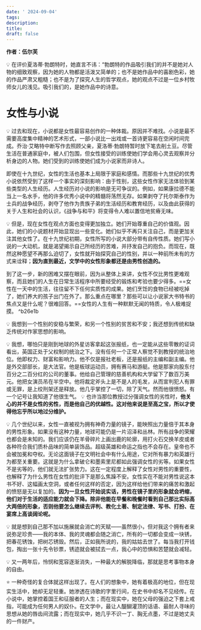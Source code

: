 ```yaml
---
date: ' 2024-09-04'
tags: 
description: 
title: 
draft: false
---
```

 **作者：伍尔芙**
 
 💡 在评价夏洛蒂·勃朗特时，她直言不讳：“勃朗特的作品吸引我们的并不是她对人物的细致观察，因为她的人物都是活泼又简单的；也不是她作品中的喜剧色彩，她的作品严肃又粗糙；也不是为了探究人生的哲学观点，她的观点不过是一位乡村牧师女儿的浅见。吸引我们的，是她作品中的诗意。



# 女性与小说

💡 过去和现在，小说都是女性最容易创作的一种体裁。原因并不难找。小说是最不需要高度集中精神的艺术形式，一部小说比一出戏或一首诗更容易在空闲时间完成。乔治·艾略特中断写作去照顾父亲，夏洛蒂·勃朗特暂时放下笔去削土豆。尽管生活在普通家庭中，被人们包围，但女性接受的训练使她们学会用心灵去观察并分析身边的人物。她们受到的训练使她们成为小说家而非诗人。

即使在十九世纪，女性的生活也基本上局限于家庭和感情。而那些十九世纪的优秀小说依然受到了这样一个事实的深刻影响：由于性别，这些女性作家无法体验到某些类型的人生经历。人生经历对小说的影响是无可争议的。例如，如果康拉德不能当上一名水手，他的许多优秀小说中的精髓将荡然无存。如果剥夺了托尔斯泰作为士兵的战争经历，剥夺了他作为贵族子弟的生活经历和教育经历，以及由此获得的关于人生和社会的认识，《战争与和平》将变得令人难以置信地贫瘠无味。



💡 但是，现在女性在观点方面也变得更加独立。她们开始尊重自己的价值观。因此，她们的小说题材开始显现出一些变化。她们似乎不再只关注自己，而是更加关注其他女性了。在十九世纪初期，女性所写的小说大部分带有自传性质。她们写小说的一大动机，就是渴望揭示自己所经历的苦难，并抒发自己的抱负。而现在，既然这种愿望不再那么迫切了，女性就开始探究自己的性别，并以一种前所未有的方式来诠释；**因为直到最近，文学中的女性形象都还是由男性创造的。**


到了这一步，新的困难又摆在眼前，因为从整体上来讲，女性不仅比男性更难观察，而且她们的人生在日常生活程序中所要经受的锻炼和考验也要少得多。==女性在一天中的生活，往往留不下任何实质性的成果。她们烹饪的食物已经被吃掉了，她们养大的孩子出门在外了。那么重点在哪里？那些可以让小说家大书特书的焦点又是什么呢？很难回答。==女性的人生有一种默默无闻的特质，令人极难捉摸。 ^b26e1b





💡 我想到一个性别的安稳与繁荣，和另一个性别的贫苦和不安；我还想到传统和缺乏传统对作家思想的影响。



💡 我想，哪怕只是刚到地球的外星访客拿起这张报纸，也一定能从这些零散的证词看出，英国正处于父权制的统治之下。没有任何一个正常人察觉不到教授的统治地位。他即权力、财富和影响力。他不仅是报社老板，还是报纸的主编和副主编。他是外交部部长，是大法官。他是板球运动员，拥有赛马和游艇。他是那家向股东付百分之二百分红的公司的董事。他给自己管理的慈善机构和大学留下了数百万美元。他把女演员吊在半空中。他将裁定斧头上是不是人的毛发，从而宣判犯人有罪或无罪，是上绞刑架还是释放。他几乎掌控了一切，除了天气。然而他很愤怒。有一个记号让我知道了他很生气。
💡 也许当那位教授过分强调女性的劣性时，**他关心的并不是女性的劣性，而是他自己的优越性。这对他来说是至高之宝，所以才使得他忘乎所以地过分维护。**


💡 几个世纪以来，女性一直被视为拥有神奇力量的镜子，能映照出力量倍于其本身的男性形象。如果没有这种力量，地球可能仍是一片沼泽和丛林。所有战争的荣耀也都会是未知的。我们应该仍在羊骨碎片上画出鹿的轮廓，用打火石交换羊皮或者各种符合我们质朴品味的简单装饰品。超级英雄和命运之指也不会存在。皇帝也不会被加冕和夺权。无论这面镜子在文明社会中有什么用途，它对所有暴力和英雄行为都至关重要。这就是为什么拿破仑和墨索里尼都如此强调女性的劣等。如果女性不是劣等的，他们就无法扩张势力。这在一定程度上解释了女性对男性的重要性，也解释了为什么男性在女性的批评下是那么焦躁不安。女性实在不能对男性说这本书不好、这幅画太空洞，或者任何这样的否定，因为这样给他们带来的痛苦和激起的愤怒是无以复加的。**因为一旦女性开始说实话，男性在镜子里的形象就会坍缩，他们对于生活的适应能力就会下降。除非他能在早餐和晚餐时看到自己那比实际高大两倍的形象，否则他要怎么继续去评判、教化土著、制定法律、写书、打扮、在宴席上高谈阔论呢。**


💡 就是想到自己那不加以施展就会消亡的天赋——虽然很小，但对我这个拥有者来说弥足珍贵——我的本体、我的灵魂都会随之消亡，所有的一切都会变成一块锈，把春花锈蚀，把树芯锈毁。然后，正如我所说的，我的姑姑去世了。每当我打开钱包，掏出一张十先令钞票，锈迹就会被拭去一点，我心中的恐惧和苦楚就会减轻。



💡 又一两年后，怜悯和宽容逐渐消失，一种最大的解脱降临，那就是思考事物本身的自由。



 ⭐ 一种奇怪的复合体就这样出现了。在人们的想象中，她有着极高的地位，但在现实生活中，她却无足轻重。她渗透在诗歌的字里行间，在史书中却名不见经传。在小说中，她掌控着国王和征服者的人生；而在现实中，她在父母的强迫之下套上戒指，可能成为任何男人的奴仆。在文学中，最让人醍醐灌顶的话语、最耐人寻味的思想从她的唇齿间流露；而在现实中，她几乎不识一丁、胸无点墨，不过是她丈夫的一件财产。

